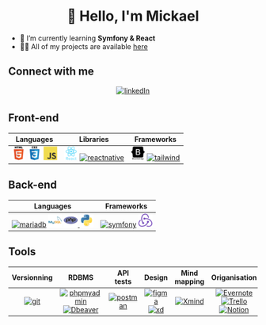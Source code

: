 <h1 Align="center"><b>👋 Hello, I'm Mickael</b></h1>

- 🌱 I’m currently learning **Symfony & React**
- 👨‍💻 All of my projects are available [here](https://github.com/MiKL5/home)

<h2><b>Connect with me</b></h1>

<div Align="center">
    <a href="https://linkedin.com/in/mickaelg-a08b19153" target="_blank">
        <img src=https://img.shields.io/badge/linkedin-%231E77B5.svg?&style=for-the-badge&logo=linkedin&logoColor=white alt=linkedIn style="margin-bottom: 5px;" />
    </a>  
</div>  

<h2><b>Front-end</b></h1>
<div display="flex" flex-direction="row" Align="center">

Languages | Libraries | Frameworks
:-:|:-:|:-:
<a href="https://MiKL5.github.io/afpaDev/projets/jarditouHTML" target="_blank" rel="noreferrer"><img src="https://raw.githubusercontent.com/devicons/devicon/master/icons/html5/html5-original-wordmark.svg" title="html5" alt="html5" width="28" height="28"/></a> <a href="https://MiKL5.github.io/afpaDev/projets/jarditouCSS" target="_blank" rel="noreferrer"><img src="https://raw.githubusercontent.com/devicons/devicon/master/icons/css3/css3-original-wordmark.svg" title="css3" alt="css3" width="28" height="28"/></a> <a href="https://mikl5.github.io/Snake/" target="_blank" rel="noreferrer"><img src="https://raw.githubusercontent.com/devicons/devicon/master/icons/javascript/javascript-original.svg" title="Javascript" alt="javascript" width="28" height="28"/></a> | <a href="https://github.com/MiKL5/React" target="_blank" rel="noreferrer"><img src="https://raw.githubusercontent.com/devicons/devicon/master/icons/react/react-original-wordmark.svg" title="React" alt="React" width="28" height="auto"/></a> <a href="https://reactnative.dev/" target="_blank" rel="noreferrer"><img src="https://raw.githubusercontent.com/kristerkari/react-native-svg-transformer/HEAD/images/react-native-logo.png" title="React Native" alt="reactnative" width="28" height="auto"/></a> | <a href="https://github.com/MiKL5/afpaDev" target="_blank" rel="noreferrer"><img src="https://raw.githubusercontent.com/devicons/devicon/master/icons/bootstrap/bootstrap-plain-wordmark.svg" title="Bootstrop" alt="bootstrap" width="28" height="auto"/></a> <a href="https://tailwindcss.com/" target="_blank" rel="noreferrer"><img src="https://www.vectorlogo.zone/logos/tailwindcss/tailwindcss-icon.svg" title="Tailwind" alt="tailwind" width="28" height="auto"/></a>
</div>  

<h2><b>Back-end</b></h1>
<div display="flex" flex-direction="row" Align="center">

Languages | Frameworks
:-:|:-:
<a href="https://github.com/MiKL5/afpaDev" target="_blank" rel="noreferrer"><img src="https://www.vectorlogo.zone/logos/mariadb/mariadb-icon.svg" title="MariaDB" alt="mariadb" width="28" height="auto"/></a> <a href="https://www.mysql.com/" target="_blank" rel="noreferrer"><img src="https://raw.githubusercontent.com/devicons/devicon/master/icons/mysql/mysql-original-wordmark.svg" title="MySQL" alt="mysql" width="28" height="auto"></a>  <a href="https://github.com/MiKL5/afpaDev" target="_blank" rel="noreferrer"><img src="https://raw.githubusercontent.com/devicons/devicon/master/icons/php/php-original.svg" title="PHP" alt="php" width="28" height="auto"/> </a><a href="https://github.com/MiKL5/Python" target="_blank" rel="noreferrer"><img src="https://raw.githubusercontent.com/devicons/devicon/master/icons/python/python-original.svg" title="Python" alt="python" width="28" height="auto"/></a> | <a href="https://github.com/MiKL5/afpaDevSymfony" target="_blank" rel="noreferrer"><img src="https://symfony.com/logos/symfony_black_03.svg" title="Symfony" alt="symfony" width="28" height="auto"/></a> <a href="https://github.com/MiKL5/React" target="_blank" rel="noreferrer"><img src="https://raw.githubusercontent.com/devicons/devicon/master/icons/redux/redux-original.svg" title="Redux" alt="redux" width="28" height="auto"/> </a>
</div>  

<h2><b>Tools</b></h1>
<div display="flex" flex-direction="row" Align="center">

Versionning | RDBMS|API tests | Design | Mind mapping | Origanisation
:-:|:-:|:-:|:-:|:-:|:-:
<a href="https://git-scm.com/" target="_blank" rel="noreferrer"><img src="https://www.vectorlogo.zone/logos/git-scm/git-scm-icon.svg" title="Git" alt="git" width="28" height="auto"/></a> | <a href="https://github.com/MiKL5/afpaDev" target="_blank" rel="noreferrer"><img src="https://upload.wikimedia.org/wikipedia/commons/4/4f/PhpMyAdmin_logo.svg" title="PHP My Admin" alt="phpmyadmin" width="28" height="auto"/></a> <a href="https://dbeaver.io/"><img src="https://dbeaver.io/wp-content/uploads/2015/09/beaver-head.png" title="DBeaver" alt="Dbeaver" width=28 height=auto></a> | <a href="https://postman.com" target="_blank" rel="noreferrer"><img src="https://www.vectorlogo.zone/logos/getpostman/getpostman-icon.svg" title="Postman" alt="postman" width="28" height="auto"/></a> | <a href="https://www.figma.com/" target="_blank" rel="noreferrer"> <img src="https://www.vectorlogo.zone/logos/figma/figma-icon.svg" title="Figma" alt="figma" width="28" height="auto"/></a> <a href="https://www.adobe.com/products/xd.html" target="_blank" rel="noreferrer"><img src="https://cdn.worldvectorlogo.com/logos/adobe-xd.svg" title="Adobe XD" alt="xd" width="28" height="auto"/></a> | <a href="https://xmind.app/" target="_blank" rel="noreferrer"><img src="https://assets.xmind.net/www/assets/images/xmind2022/xmind2022-logo-c945ae44d8.svg" title="Xmind" alt="Xmind" width="28" height="auto"/></a> | <a href="https://evernote.com/  " target="_blank" rel="noreferrer"><img src="https://www.svgrepo.com/download/475648/evernote-color.svg" title="Evernote" alt="Evernote" width="28" height="auto"/></a> <a href="https://trello.com/" target="_blank" rel="noreferrer"><img src="https://www.svgrepo.com/download/303635/trello-logo.svg" title="Trello" alt="Trello" width="28" height="auto"/></a> <a href="https://www.notion.so/  " target="_blank" rel="noreferrer"><img src="https://www.svgrepo.com/download/452076/notion.svg" title="Notion" alt="Notion" width="28" height="auto"/></a>
</div>  
